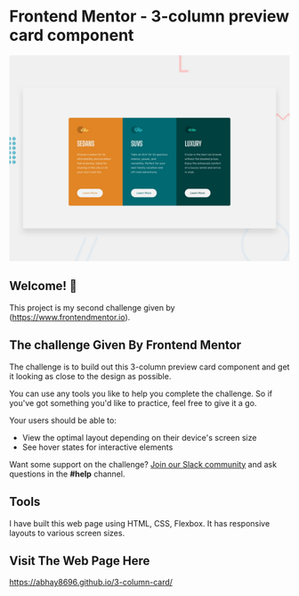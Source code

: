 # Frontend Mentor - 3-column preview card component

![Design preview for the 3-column preview card component coding challenge](./design/desktop-preview.jpg)

## Welcome! 👋

This project is my second challenge given by (https://www.frontendmentor.io).

## The challenge Given By Frontend Mentor

The challenge is to build out this 3-column preview card component and get it looking as close to the design as possible.

You can use any tools you like to help you complete the challenge. So if you've got something you'd like to practice, feel free to give it a go.

Your users should be able to:

- View the optimal layout depending on their device's screen size
- See hover states for interactive elements

Want some support on the challenge? [Join our Slack community](https://www.frontendmentor.io/slack) and ask questions in the **#help** channel.

## Tools
I have built this web page using HTML, CSS, Flexbox. It has responsive layouts to various screen sizes.

## Visit The Web Page Here
https://abhay8696.github.io/3-column-card/